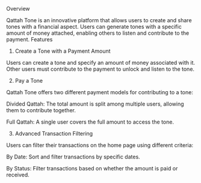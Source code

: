 Overview

Qattah Tone is an innovative platform that allows users to create and share tones with a financial aspect. Users can generate tones with a specific amount of money attached, enabling others to listen and contribute to the payment.
Features

1. Create a Tone with a Payment Amount

Users can create a tone and specify an amount of money associated with it. 
Other users must contribute to the payment to unlock and listen to the tone.

 2. Pay a Tone

Qattah Tone offers two different payment models for contributing to a tone:

Divided Qattah: The total amount is split among multiple users, allowing them to contribute together.

Full Qattah: A single user covers the full amount to access the tone.

 3. Advanced Transaction Filtering

Users can filter their transactions on the home page using different criteria:

By Date: Sort and filter transactions by specific dates.

By Status: Filter transactions based on whether the amount is paid or received.
